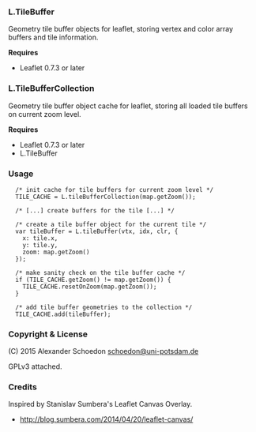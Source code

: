 ### L.TileBuffer

Geometry tile buffer objects for leaflet,
storing vertex and color array buffers and tile information.


**Requires**
  - Leaflet 0.7.3 or later


### L.TileBufferCollection

Geometry tile buffer object cache for leaflet,
storing all loaded tile buffers on current zoom level.

**Requires**
  - Leaflet 0.7.3 or later
  - L.TileBuffer


### Usage

```
  /* init cache for tile buffers for current zoom level */
  TILE_CACHE = L.tileBufferCollection(map.getZoom());

  /* [...] create buffers for the tile [...] */

  /* create a tile buffer object for the current tile */
  var tileBuffer = L.tileBuffer(vtx, idx, clr, {
    x: tile.x,
    y: tile.y,
    zoom: map.getZoom()
  });

  /* make sanity check on the tile buffer cache */
  if (TILE_CACHE.getZoom() != map.getZoom()) {
    TILE_CACHE.resetOnZoom(map.getZoom());
  }

  /* add tile buffer geometries to the collection */
  TILE_CACHE.add(tileBuffer);
```


### Copyright & License

(C) 2015 Alexander Schoedon <schoedon@uni-potsdam.de>

GPLv3 attached.


### Credits

Inspired by Stanislav Sumbera's Leaflet Canvas Overlay.
  - http://blog.sumbera.com/2014/04/20/leaflet-canvas/
